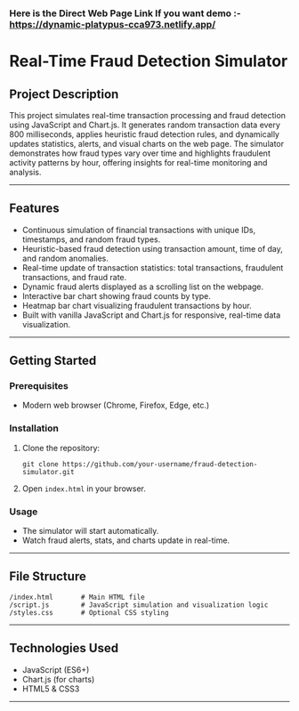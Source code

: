### Here is the Direct Web Page Link If you want demo :- https://dynamic-platypus-cca973.netlify.app/

# Real-Time Fraud Detection Simulator

## Project Description

This project simulates real-time transaction processing and fraud detection using JavaScript and Chart.js. It generates random transaction data every 800 milliseconds, applies heuristic fraud detection rules, and dynamically updates statistics, alerts, and visual charts on the web page. The simulator demonstrates how fraud types vary over time and highlights fraudulent activity patterns by hour, offering insights for real-time monitoring and analysis.

---

## Features

* Continuous simulation of financial transactions with unique IDs, timestamps, and random fraud types.
* Heuristic-based fraud detection using transaction amount, time of day, and random anomalies.
* Real-time update of transaction statistics: total transactions, fraudulent transactions, and fraud rate.
* Dynamic fraud alerts displayed as a scrolling list on the webpage.
* Interactive bar chart showing fraud counts by type.
* Heatmap bar chart visualizing fraudulent transactions by hour.
* Built with vanilla JavaScript and Chart.js for responsive, real-time data visualization.

---

## Getting Started

### Prerequisites

* Modern web browser (Chrome, Firefox, Edge, etc.)

### Installation

1. Clone the repository:

   ```
   git clone https://github.com/your-username/fraud-detection-simulator.git
   ```
2. Open `index.html` in your browser.

### Usage

* The simulator will start automatically.
* Watch fraud alerts, stats, and charts update in real-time.

---

## File Structure

```
/index.html       # Main HTML file
/script.js        # JavaScript simulation and visualization logic
/styles.css       # Optional CSS styling
```

---

## Technologies Used

* JavaScript (ES6+)
* Chart.js (for charts)
* HTML5 & CSS3

---


